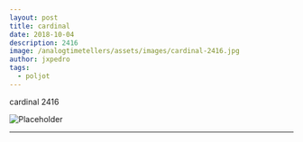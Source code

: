 ```yaml
---
layout: post
title: cardinal
date: 2018-10-04
description: 2416
image: /analogtimetellers/assets/images/cardinal-2416.jpg
author: jxpedro
tags: 
  - poljot
---
```

<p >cardinal 2416</p>

![Placeholder](/analogtimetellers/assets/images/cardinal-2416.jpg)

<p></p>

<hr/>